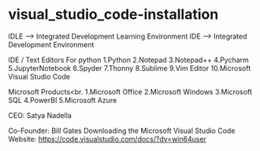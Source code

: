 # visual_studio_code-installation
IDLE --> Integrated Development Learning Environment
IDE --> Integrated Development Environment

IDE / Text Editors For python
1.Python 2.Notepad 3.Notepad++ 4.Pycharm 5.JupyterNotebook 6.Spyder 7.Thonny 8.Sublime 9.Vim Editor 10.Microsoft Visual Studio Code

Microsoft Products<br. 1.Microsoft Office 2.Microsoft Windows 3.Microsoft SQL 4.PowerBI 5.Microsoft Azure

CEO: Satya Nadella

Co-Founder: Bill Gates
Downloading the Microsoft Visual Studio Code Website: https://code.visualstudio.com/docs/?dv=win64user

